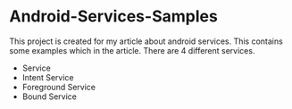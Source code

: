 # Android-Services-Samples
This project is created for my article about android services. This contains some examples which in the article. There are 4 different services.

* Service
* Intent Service
* Foreground Service
* Bound Service
